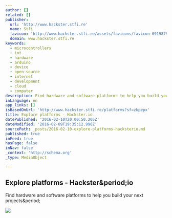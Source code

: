 ```yaml
---
author: []
related: []
publisher:
  url: 'http://www.hackster.stfi.re'
  name: Stfi
  favicon: 'http://www.hackster.stfi.re/assets/favicons/favicon-09198796c5dad8c5694e6eefa8b31b45.ico?v=zXX3Bm3lo3'
  domain: www.hackster.stfi.re
keywords:
  - microcontrollers
  - iot
  - hardware
  - arduino
  - device
  - open-source
  - internet
  - development
  - cloud
  - computer
description: Find hardware and software platforms to help you build your next projects.
inLanguage: en
app_links: []
isBasedOnUrl: 'http://www.hackster.stfi.re/platforms?sf=zkpepx'
title: Explore platforms - Hackster.io
datePublished: '2016-02-10T20:00:50.205Z'
dateModified: '2016-02-09T19:35:12.996Z'
sourcePath: _posts/2016-02-10-explore-platforms-hacksterio.md
published: true
inFeed: true
hasPage: false
inNav: false
_context: 'http://schema.org'
_type: MediaObject

---
```

<article style=""><h1>Explore platforms - Hackster&amp;period;io</h1><p>Find hardware and software platforms to help you build your next projects&amp;period;</p><img src="https://hackster.imgix.net/uploads/avatar/file/104851/CHIPLogomagenta.jpg?w=80&amp;h=80&amp;fit=min&amp;fm=jpg" /></article>